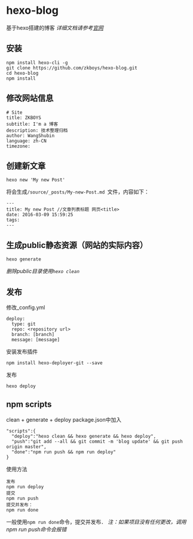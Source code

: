 # hexo-blog
基于hexo搭建的博客 *详细文档请参考[官网](https://hexo.io/)*

## 安装
```
npm install hexo-cli -g
git clone https://github.com/zkboys/hexo-blog.git
cd hexo-blog
npm install
```

## 修改网站信息
```
# Site
title: ZKBOYS
subtitle: I'm a 博客
description: 技术整理归档
author: WangShubin
language: zh-CN
timezone:
```

## 创建新文章
```
hexo new 'My new Post'

```
将会生成`/source/_posts/My-new-Post.md `文件，内容如下：
```
---
title: My new Post //文章列表标题 网页<title>
date: 2016-03-09 15:59:25
tags:
---
```
## 生成public静态资源（网站的实际内容）
```
hexo generate
```
*删除public目录使用`hexo clean`*

## 发布
修改_config.yml
```
deploy:
  type: git
  repo: <repository url>
  branch: [branch]
  message: [message]
```
安装发布插件
```
npm install hexo-deployer-git --save
```
发布
```
hexo deploy
```
## npm scripts
clean + generate + deploy
package.json中加入
```
"scripts":{
  "deploy":"hexo clean && hexo generate && hexo deploy",
  "push":"git add --all && git commit -m 'blog update' && git push origin master",
  "done":"npm run push && npm run deploy"
}
```
使用方法
```
发布
npm run deploy
提交
npm run push
提交并发布：
npm run done
```
一般使用`npm run done`命令，提交并发布．
*注：如果项目没有任何更改，调用npm run push命令会报错*
